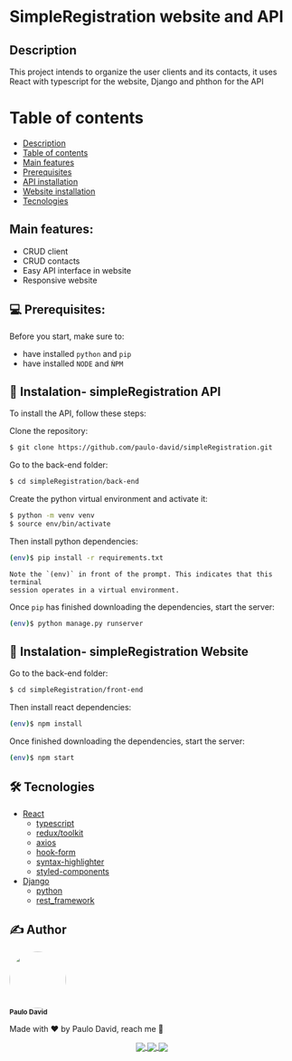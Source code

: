 # SimpleRegistration website and API

## Description

This project intends to organize the user clients and its contacts, it uses React with typescript for the website, Django and phthon for the API


Table of contents
=================
<!--ts-->
  * [Description](#description)
  * [Table of contents](#table-of-contents)
  * [Main features](#main-features)
  * [Prerequisites](#💻-prerequisites)
  * [API installation](#🚀-instalation--simpleregistration-api)
  * [Website installation](#🚀-instalation--simpleregistration-website)
  * [Tecnologies](#🛠-tecnologies)
<!--te-->


## Main features:

- CRUD client
- CRUD contacts
- Easy API interface in website
- Responsive website

## 💻 Prerequisites:

Before you start, make sure to:

- have installed `python` and `pip`
- have installed `NODE` and `ǸPM`

## 🚀 Instalation- simpleRegistration API

To install the API, follow these steps:

Clone the repository:

```sh
$ git clone https://github.com/paulo-david/simpleRegistration.git
```

Go to the back-end folder:

```sh
$ cd simpleRegistration/back-end
```

Create the python virtual environment and activate it:

```sh
$ python -m venv venv
$ source env/bin/activate
```

Then install python dependencies:

```sh
(env)$ pip install -r requirements.txt
```

	Note the `(env)` in front of the prompt. This indicates that this terminal
	session operates in a virtual environment.

Once `pip` has finished downloading the dependencies, start the server:

```sh
(env)$ python manage.py runserver
```

## 🚀 Instalation- simpleRegistration Website

Go to the back-end folder:

```sh
$ cd simpleRegistration/front-end
```

Then install react dependencies:

```sh
(env)$ npm install
```

Once finished downloading the dependencies, start the server:

```sh
(env)$ npm start
```

## 🛠 Tecnologies

* [React](https://pt-br.reactjs.org/)
  * [typescript](https://www.typescriptlang.org/)
  * [redux/toolkit](https://redux-toolkit.js.org/)
  * [axios](https://axios-http.com/docs/intro)
  * [hook-form](https://react-hook-form.com/)
  * [syntax-highlighter](https://github.com/react-syntax-highlighter/react-syntax-highlighter)
  * [styled-components](https://styled-components.com/)
* [Django](https://www.djangoproject.com/)
  * [python](https://www.python.org/)
  * [rest_framework](https://www.django-rest-framework.org/) 


## ✍️ Author

 <img style="border-radius: 50%;" src="https://github.com/paulo-david.png" width="100px;" alt=""/>
 <br />
 <sub><b>Paulo David</b></sub>


Made with ❤️ by Paulo David, reach me 🤝

<div align="center">
  <a href="mailto:paulodgsouza@gmail.com?subject=Olá%20Paulo%20David">
    <img src="https://img.shields.io/badge/gmail-%23D14836.svg?&style=for-the-badge&logo=gmail&logoColor=white"
    align="center"/>
  </a>
  <a href="https://www.linkedin.com/in/paulodgsouza/">
    <img src="https://img.shields.io/badge/linkedin-%230077B5.svg?&style=for-the-badge&logo=linkedin&logoColor=white" 
    align="center"/>
  </a>
  <a href="https://github.com/paulo-david/">
    <img src="https://img.shields.io/badge/GitHub-100000?style=for-the-badge&logo=github&logoColor=white" align="center"/>
  </a>
</div>